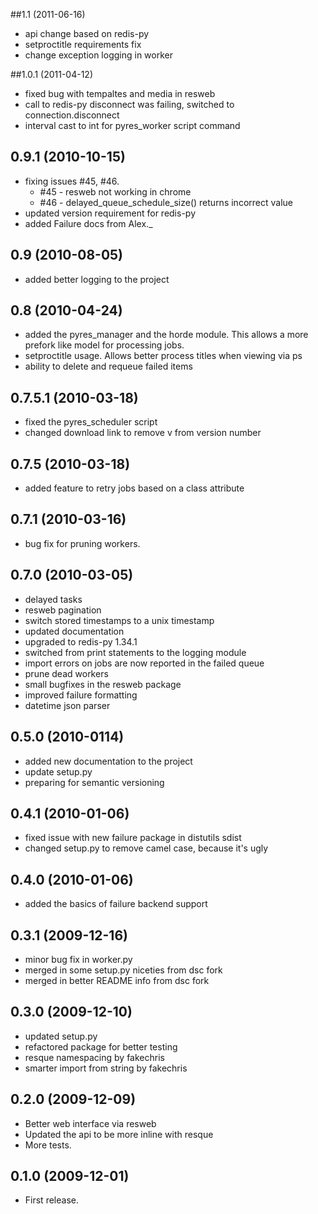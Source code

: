 ##1.1 (2011-06-16)
* api change based on redis-py
* setproctitle requirements fix
* change exception logging in worker

##1.0.1 (2011-04-12)
* fixed bug with tempaltes and media in resweb
* call to redis-py disconnect was failing, switched to connection.disconnect
* interval cast to int for pyres_worker script command

## 0.9.1 (2010-10-15)
* fixing issues #45, #46.
	* #45 - resweb not working in chrome
	* #46 - delayed_queue_schedule_size() returns incorrect value
* updated version requirement for redis-py
* added Failure docs from Alex._

## 0.9 (2010-08-05)
* added better logging to the project

## 0.8 (2010-04-24)
* added the pyres_manager and the horde module. This allows a more prefork like model for processing jobs.
* setproctitle usage. Allows better process titles when viewing via ps
* ability to delete and requeue failed items

## 0.7.5.1 (2010-03-18)
* fixed the pyres_scheduler script
* changed download link to remove v from version number

## 0.7.5 (2010-03-18)
* added feature to retry jobs based on a class attribute

## 0.7.1 (2010-03-16)
* bug fix for pruning workers.

## 0.7.0 (2010-03-05)
* delayed tasks
* resweb pagination
* switch stored timestamps to a unix timestamp
* updated documentation
* upgraded to redis-py 1.34.1
* switched from print statements to the logging module
* import errors on jobs are now reported in the failed queue
* prune dead workers
* small bugfixes in the resweb package
* improved failure formatting
* datetime json parser

## 0.5.0 (2010-0114)

* added new documentation to the project
* update setup.py
* preparing for semantic versioning

## 0.4.1 (2010-01-06)

* fixed issue with new failure package in distutils sdist
* changed setup.py to remove camel case, because it's ugly

## 0.4.0 (2010-01-06)

* added the basics of failure backend support

## 0.3.1 (2009-12-16)

* minor bug fix in worker.py
* merged in some setup.py niceties from dsc fork
* merged in better README info from dsc fork

## 0.3.0 (2009-12-10)

* updated setup.py
* refactored package for better testing
* resque namespacing by fakechris
* smarter import from string by fakechris

## 0.2.0 (2009-12-09)

* Better web interface via resweb
* Updated the api to be more inline with resque
* More tests.

## 0.1.0 (2009-12-01)

* First release.
